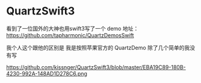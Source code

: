 # QuartzSwift3

看到了一位国外的大神也用swift3写了一个 demo 地址：https://github.com/tapharmonic/QuartzDemosSwift    

我个人这个跟他的区别是 我是按照苹果官方的 QuartzDemo 除了几个简单的我没有写

https://github.com/kissnger/QuartzSwift3/blob/master/EBA19C89-180B-4230-992A-148AD1D278C6.png
